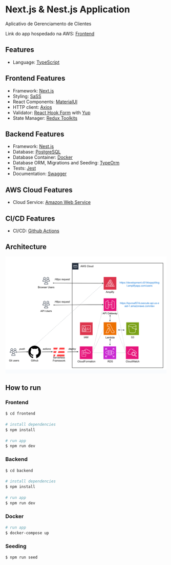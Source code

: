 # Next.js & Nest.js Application

Aplicativo de Gerenciamento de Clientes

Link do app hospedado na AWS: [Frontend](https://development.d31l4xqayb9ogl.amplifyapp.com/users)

## Features

-   Language: [TypeScript](https://www.typescriptlang.org/)

## Frontend Features

-   Framework: [Next.js](https://nextjs.org/)
-   Styling: [SaSS](https://sass-lang.com/documentation/)
-   React Components: [MaterialUI](https://mui.com/)
-   HTTP client: [Axios](https://axios-http.com/ptbr/)
-   Validator: [React Hook Form](https://react-hook-form.com/) with [Yup](https://www.npmjs.com/package/yup)
-   State Manager: [Redux Toolkits](https://redux-toolkit.js.org/usage/usage-with-typescript)

## Backend Features

-   Framework: [Nest.js](https://nestjs.com/)
-   Database: [PostgreSQL](https://www.postgresql.org/)
-   Database Container: [Docker](https://docs.docker.com/compose/)
-   Database ORM, Migrations and Seeding: [TypeOrm](https://typeorm.io/)
-   Tests: [Jest](https://jestjs.io/pt-BR/)
-   Documentation: [Swagger](https://docs.nestjs.com/openapi/introduction)

## AWS Cloud Features

-   Cloud Service: [Amazon Web Service](https://aws.amazon.com/pt/)

## CI/CD Features

-   CI/CD: [Github Actions](https://docs.github.com/pt/actions)

## Architecture

![Architecture](./architecture.png)

## How to run

### Frontend

```bash
$ cd frontend

# install dependencies
$ npm install

# run app
$ npm run dev
```

### Backend

```bash
$ cd backend

# install dependencies
$ npm install

# run app
$ npm run dev
```

### Docker

```bash
# run app
$ docker-compose up
```

### Seeding

```bash
$ npm run seed
```
